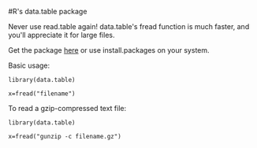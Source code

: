 #R's data.table package

Never use read.table again!  data.table's fread function is much faster, and you'll appreciate it for large files.

Get the package [here](http://cran.r-project.org/web/packages/data.table/index.html) or use install.packages on your system.

Basic usage:

``` {.r}
library(data.table)

x=fread("filename")
```

To read a gzip-compressed text file:

``` {.r}
library(data.table)

x=fread("gunzip -c filename.gz")
```